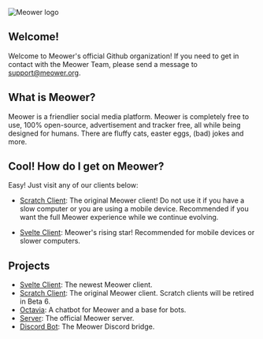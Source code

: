 ![Meower logo](https://meower.org/assets/logo.svg)
## Welcome!
Welcome to Meower's official Github organization! If you need to get in contact with the Meower Team, please send a message to support@meower.org.

## What is Meower?
Meower is a friendlier social media platform. Meower is completely free to use, 100% open-source, advertisement and tracker free, all
while being designed for humans. There are fluffy cats, easter eggs, (bad) jokes and more. 

## Cool! How do I get on Meower?
Easy! Just visit any of our clients below:
- [Scratch Client](https://app.meower.org/): The original Meower client! Do not use it if you have a slow computer or you are using a mobile device. Recommended if you want the full Meower experience while we continue evolving.

- [Svelte Client](https://svelte.meower.org/): Meower's rising star! Recommended for mobile devices or slower computers.

## Projects
- [Svelte Client](https://github.com/meower-media-co/Meower-Svelte): The newest Meower client.
- [Scratch Client](https://github.com/meower-media-co/Meower-Vanilla): The original Meower client. Scratch clients will be retired in Beta 6.
- [Octavia](https://github.com/meower-media-co/Octavia): A chatbot for Meower and a base for bots.
- [Server](https://github.com/meower-media-co/Meower-Server): The official Meower server.
- [Discord Bot](https://github.com/meower-media-co/Meower-Discord-Bot): The Meower Discord bridge.
